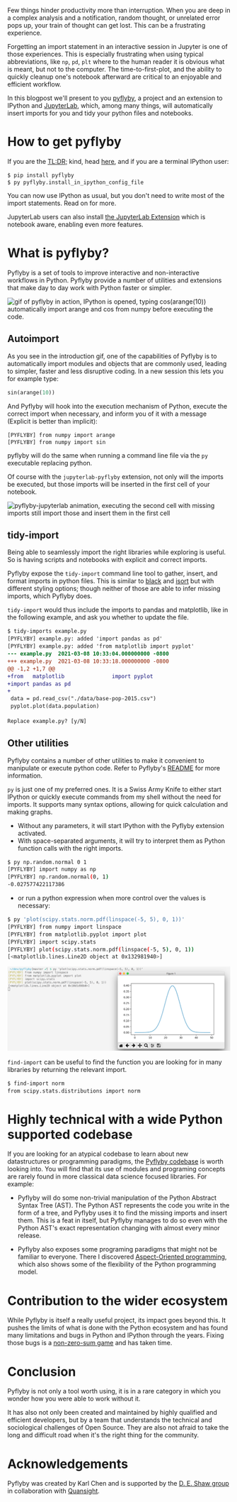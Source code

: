 <!--
.. title: Better Jupyter Interactive Sessions with Pyflyby
.. slug: better-interactive-jupyter-sessions-with-pyflyby
.. date: 2021-03-21 08:00:00 UTC-00:00
.. author: Matthias Bussonnier, Aaron Meurer, 
.. tags: Labs, Pyflyby, Deshaw
.. category:
.. link:
.. description:
.. type: text
-->

Few things hinder productivity more than interruption.  When you are deep in
a complex analysis and a notification, random thought, or unrelated error pops up, 
your train of thought can get lost.  This can be a frustrating experience.

Forgetting an import statement in an interactive session in Jupyter is one of
those experiences. This is especially frustrating when using typical
abbreviations, like `np`, `pd`, `plt` where to the human reader it is obvious
what is meant, but not to the computer. The time-to-first-plot, and the 
ability to quickly cleanup one's notebook afterward are critical to an enjoyable 
and efficient workflow. 

In this blogpost we'll present to you
[pyflyby](https://github.com/deshaw/pyflyby), a project and an extension to
IPython and [JupyterLab](https://github.com/deshaw/jupyterlab-pyflyby), which,
among many things, will automatically insert imports for you and tidy your
python files and notebooks. 

<!-- TEASER_END -->

# How to get pyflyby

If you are the [TL:DR;](https://en.wikipedia.org/wiki/Wikipedia:Too_long;_didn%27t_read) kind, 
head [here](https://github.com/deshaw/pyflyby), and if you are a terminal IPython user:

```
$ pip install pyflyby 
$ py pyflyby.install_in_ipython_config_file
```

You can now use IPython as usual, but you don't need to write most of the import statements.  Read on
for more.

JupyterLab users can also install [the JupyterLab
Extension](https://github.com/deshaw/jupyterlab-pyflyby) which is notebook
aware, enabling even more features. 

# What is pyflyby?

Pyflyby is a set of tools to improve interactive and non-interactive workflows in
Python.  Pyflyby provide a number of utilities and extensions that make day to day work
with Python faster or simpler.

![gif of pyflyby in action, IPython is opened, typing cos(arange(10)) automatically import arange and cos from numpy
before executing the code.](/images/2021/07/pfb-autoimport.gif)

## Autoimport

As you see in the introduction gif, one of the
capabilities of Pyflyby is to automatically import modules and objects that are
commonly used, leading to simpler, faster and less disruptive coding. In a new
session this lets you for example type:

```python
sin(arange(10))
```

And Pyflyby will hook into the execution mechanism of Python, execute the
correct import when necessary, and inform you of it with a message (Explicit is better than
implicit):

```text
[PYFLYBY] from numpy import arange
[PYFLYBY] from numpy import sin
```

pyflyby will do the same when running a command line file via
the `py` executable replacing python.

Of course with the `jupyterlab-pyflyby` extension, not only will the imports be
executed, but those imports will be inserted in the first cell of your notebook. 

![pyflyby-jupyterlab animation, executing the second cell with missing imports still import those and insert them in the
first cell](/images/2021/07/jlpfb.gif)

## tidy-import

Being able to seamlessly import the right libraries while exploring is useful.  
So is having scripts and notebooks with explicit and correct imports. 

Pyflyby expose the `tidy-import` command line tool to gather, insert, and format
imports in python files. This is similar to
[black](https://pypi.org/project/black/) and
[isort](https://pypi.org/project/isort/) but with different styling options; though
neither of those are able to infer missing imports, which Pyflyby does.

`tidy-import` would thus include the imports to pandas and matplotlib, like in the
following example, and ask you whether to update the file.

```diff
$ tidy-imports example.py
[PYFLYBY] example.py: added 'import pandas as pd'
[PYFLYBY] example.py: added 'from matplotlib import pyplot'
--- example.py	2021-03-08 10:33:04.000000000 -0800
+++ example.py	2021-03-08 10:33:18.000000000 -0800
@@ -1,2 +1,7 @@
+from   matplotlib               import pyplot
+import pandas as pd
+
 data = pd.read_csv("./data/base-pop-2015.csv")
 pyplot.plot(data.population)

Replace example.py? [y/N]
```

## Other utilities

Pyflyby contains a number of other utilities to make it convenient to
manipulate or execute python code.  Refer to Pyflyby's 
[README](https://github.com/deshaw/pyflyby) for more information.

`py` is just one of my preferred ones. It is a Swiss Army Knife to either start
IPython or quickly execute commands from my shell without the need for imports. 
It supports many syntax options, allowing for quick calculation and making graphs. 

- Without any parameters, it will start IPython with the Pyflyby extension
  activated.
- With space-separated arguments, it will try to interpret them as Python
  function calls with the right imports.

```bash
$ py np.random.normal 0 1
[PYFLYBY] import numpy as np
[PYFLYBY] np.random.normal(0, 1)
-0.027577422117386
```

- or run a python expression when more control over the values is necessary:

```bash
$ py 'plot(scipy.stats.norm.pdf(linspace(-5, 5), 0, 1))'
[PYFLYBY] from numpy import linspace
[PYFLYBY] from matplotlib.pyplot import plot
[PYFLYBY] import scipy.stats
[PYFLYBY] plot(scipy.stats.norm.pdf(linspace(-5, 5), 0, 1))
[<matplotlib.lines.Line2D object at 0x132981940>]
```

![using pyflyby from bash to plot with matplotlib with above snippet, at matplotlib widow is open and show the plot.](/images/2021/07/py-exec-matplotlib.png)

`find-import` can be useful to find the function you are looking for in many
libraries by returning the relevant import.

```bash
$ find-import norm
from scipy.stats.distributions import norm
```

# Highly technical with a wide Python supported codebase

If you are looking for an atypical codebase to learn about new datastructures or
programming paradigms, the [Pyflyby
codebase](https://github.com/deshaw/pyflyby) is worth looking into. You will
find that its use of modules and programing concepts are rarely found in
more classical data science focused libraries. For example:

 - Pyflyby will do some non-trivial manipulation of the Python Abstract Syntax
   Tree (AST). The Python AST represents the code you write in the form of a
   tree, and Pyflyby uses it to find the missing imports and insert them. This
   is a feat in itself, but Pyflyby manages to do so even with the Python AST's
   exact representation changing with almost every minor release. 

 - Pyflyby also exposes some programing paradigms that might not be familiar to
   everyone. There I discovered [Aspect-Oriented
   programming](https://en.wikipedia.org/wiki/Aspect-oriented_programming), which
   also shows some of the flexibility of the Python programming model.

# Contribution to the wider ecosystem

While Pyflyby is itself a really useful project, its impact goes beyond this. 
It pushes the limits of what is done with the Python ecosystem and has found 
many limitations and bugs in Python and IPython through the years.  Fixing those bugs is a
[non-zero-sum game](https://en.wikipedia.org/wiki/Zero-sum_game) and has taken
time.

# Conclusion

Pyflyby is not only a tool worth using, it is in a rare category in
which you wonder how you were able to work without it. 

It has also not only been
created and maintained by highly qualified and efficient developers, but by a
team that understands the technical and sociological challenges of Open Source.
They are also not afraid to take the long and difficult road when it's the right
thing for the community.

# Acknowledgements

Pyflyby was created by Karl Chen and is supported by the [D. E. Shaw
group](https://www.deshaw.com/) in collaboration with [Quansight](https://www.quansight.com).











